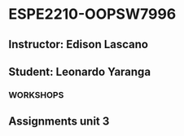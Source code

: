 # ESPE2210-OOPSW7996
## Instructor: Edison Lascano
## Student: Leonardo Yaranga
### WORKSHOPS
## Assignments unit 3
